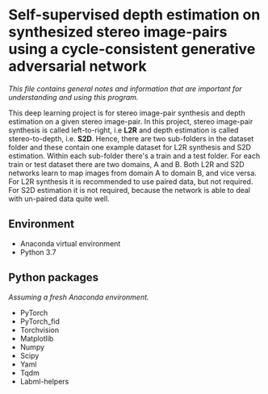 # Self-supervised depth estimation on synthesized stereo image-pairs using a cycle-consistent generative adversarial network

*This file contains general notes and information that are important for understanding and using this program.*

This deep learning project is for stereo image-pair synthesis and depth estimation on a given stereo image-pair. In this project, stereo image-pair synthesis is called left-to-right, i.e **L2R** and depth estimation is called stereo-to-depth, i.e. **S2D**. Hence, there are two sub-folders in the dataset folder and these contain one example dataset for L2R synthesis and S2D estimation. Within each sub-folder there's a train and a test folder. For each train or test dataset there are two domains, A and B. Both L2R and S2D networks learn to map images from domain A to domain B, and vice versa. For L2R synthesis it is recommended to use paired data, but not required. For S2D estimation it is not required, because the network is able to deal with un-paired data quite well.

## Environment

* Anaconda virtual environment 
* Python 3.7 

## Python packages

*Assuming a fresh Anaconda environment.*

* PyTorch
* PyTorch_fid
* Torchvision
* Matplotlib
* Numpy
* Scipy
* Yaml
* Tqdm
* Labml-helpers